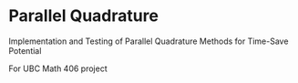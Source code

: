# Parallel Quadrature
Implementation and Testing of Parallel Quadrature Methods for Time-Save Potential



For UBC Math 406 project
